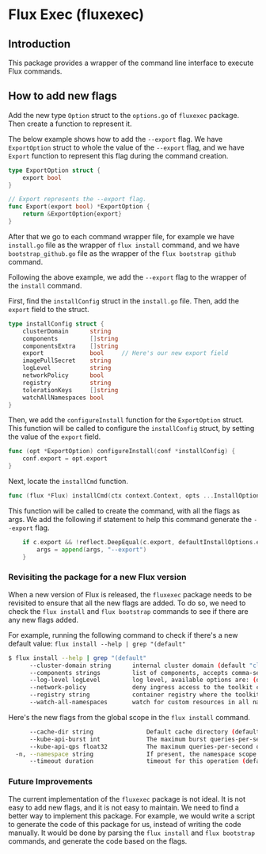 # Flux Exec (fluxexec)

## Introduction

This package provides a wrapper of the command line interface to execute Flux commands.

## How to add new flags

Add the new type `Option` struct to the `options.go` of `fluxexec` package. 
Then create a function to represent it.

The below example shows how to add the `--export` flag.
We have `ExportOption` struct to whole the value of the `--export` flag, 
and we have `Export` function to represent this flag during the command creation.

```go
type ExportOption struct {
	export bool
}

// Export represents the --export flag.
func Export(export bool) *ExportOption {
	return &ExportOption{export}
}
```

After that we go to each command wrapper file, for example we have `install.go` file as the wrapper of `flux install` command,
and we have `bootstrap_github.go` file as the wrapper of the `flux bootstrap github` command.

Following the above example, we add the `--export` flag to the wrapper of the `install` command.

First, find the `installConfig` struct in the `install.go` file.
Then, add the `export` field to the struct.

```go
type installConfig struct {
	clusterDomain      string
	components         []string
	componentsExtra    []string
	export             bool     // Here's our new export field
	imagePullSecret    string
	logLevel           string
	networkPolicy      bool
	registry           string
	tolerationKeys     []string
	watchAllNamespaces bool
}
```

Then, we add the `configureInstall` function for the `ExportOption` struct.
This function will be called to configure the `installConfig` struct, by setting the value of the `export` field.

```go
func (opt *ExportOption) configureInstall(conf *installConfig) {
	conf.export = opt.export
}
```

Next, locate the `installCmd` function.

```go
func (flux *Flux) installCmd(ctx context.Context, opts ...InstallOption) (*exec.Cmd, error) {
```

This function will be called to create the command, with all the flags as args.
We add the following if statement to help this command generate the `--export` flag.

```go
	if c.export && !reflect.DeepEqual(c.export, defaultInstallOptions.export) {
		args = append(args, "--export")
	}
```

### Revisiting the package for a new Flux version

When a new version of Flux is released, the `fluxexec` package needs to be revisited to ensure that all the new flags are added.
To do so, we need to check the `flux install` and `flux bootstrap` commands to see if there are any new flags added.

For example, running the following command to check if there's a new default value: `flux install --help | grep "(default"`

```bash
$ flux install --help | grep "(default"
      --cluster-domain string      internal cluster domain (default "cluster.local")
      --components strings         list of components, accepts comma-separated values (default [source-controller,kustomize-controller,helm-controller,notification-controller])
      --log-level logLevel         log level, available options are: (debug, info, error) (default info)
      --network-policy             deny ingress access to the toolkit controllers from other namespaces using network policies (default true)
      --registry string            container registry where the toolkit images are published (default "ghcr.io/fluxcd")
      --watch-all-namespaces       watch for custom resources in all namespaces, if set to false it will only watch the namespace where the toolkit is installed (default true)
```

Here's the new flags from the global scope in the `flux install` command.
```bash
      --cache-dir string               Default cache directory (default "/home/user/.kube/cache")
      --kube-api-burst int             The maximum burst queries-per-second of requests sent to the Kubernetes API. (default 100)
      --kube-api-qps float32           The maximum queries-per-second of requests sent to the Kubernetes API. (default 50)
  -n, --namespace string               If present, the namespace scope for this CLI request (default "flux-system")
      --timeout duration               timeout for this operation (default 5m0s)
```

### Future Improvements

The current implementation of the `fluxexec` package is not ideal.
It is not easy to add new flags, and it is not easy to maintain.
We need to find a better way to implement this package.
For example, we would write a script to generate the code of this package for us, instead of writing the code manually.
It would be done by parsing the `flux install` and `flux bootstrap` commands, and generate the code based on the flags.
